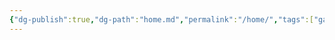 ```yaml
---
{"dg-publish":true,"dg-path":"home.md","permalink":"/home/","tags":["gardenEntry"],"dgHomeLink":true,"dgShowBacklinks":true,"dgShowLocalGraph":true,"dgShowFileTree":true,"dgEnableSearch":true,"dgShowToc":true,"dgLinkPreview":true,"dgShowTags":true,"noteIcon":""}
---
```


